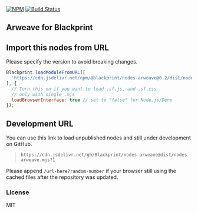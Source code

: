 [![NPM](https://img.shields.io/npm/v/@blackprint/nodes-arweave.svg)](https://www.npmjs.com/package/@blackprint/nodes-arweave)
[![Build Status](https://github.com/Blackprint/nodes-arweave/actions/workflows/build.yml/badge.svg?branch=main)](https://github.com/Blackprint/nodes-arweave/actions/workflows/build.yml)

## Arweave for Blackprint

## Import this nodes from URL
Please specify the version to avoid breaking changes.

```js
Blackprint.loadModuleFromURL([
  'https://cdn.jsdelivr.net/npm/@blackprint/nodes-arweave@0.2/dist/nodes-arweave.mjs'
], {
  // Turn this on if you want to load .sf.js, and .sf.css
  // only with single .mjs
  loadBrowserInterface: true // set to "false" for Node.js/Deno
});
```

## Development URL
You can use this link to load unpublished nodes and still under development on GitHub.
> `https://cdn.jsdelivr.net/gh/Blackprint/nodes-arweave@dist/nodes-arweave.mjs?1`

Please append `/url-here?random-number` if your browser still using the cached files after the repository was updated.

### License
MIT